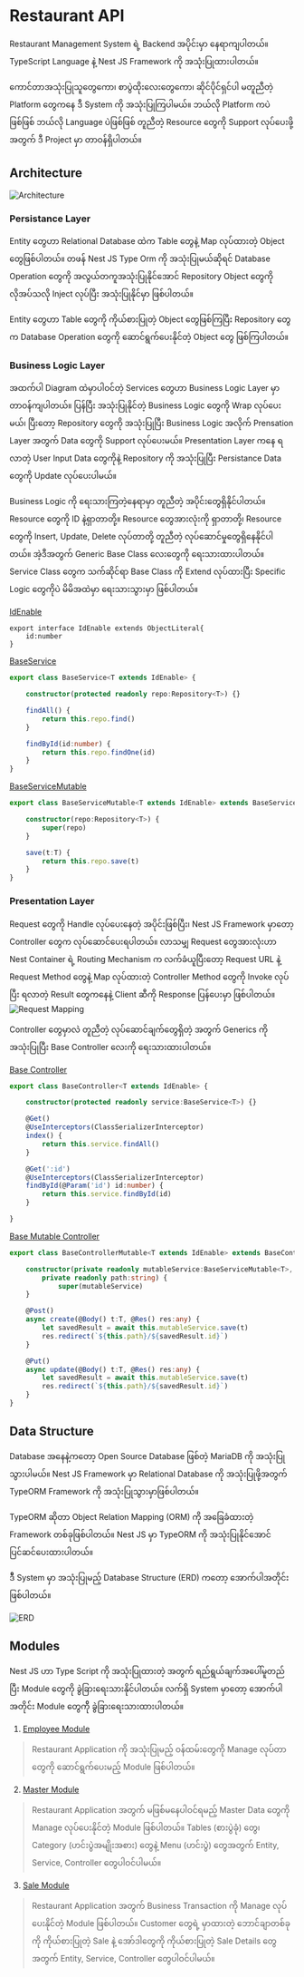 # Restaurant API

Restaurant Management System ရဲ့ Backend အပိုင်းမှာ နေရာကျပါတယ်။ TypeScript Language နဲ့ Nest JS Framework ကို အသုံးပြုထားပါတယ်။ 

ကောင်တာအသုံးပြုသူတွေကော၊ စာပွဲထိုးလေးတွေကော၊ ဆိုင်ပိုင်ရှင်ပါ မတူညီတဲ့ Platform တွေကနေ ဒီ System ကို အသုံးပြုကြပါမယ်။ ဘယ်လို Platform ကပဲဖြစ်ဖြစ် ဘယ်လို Language ပဲဖြစ်ဖြစ် တူညီတဲ့ Resource တွေကို Support လုပ်ပေးဖို့အတွက် ဒီ Project မှာ တာဝန်ရှိပါတယ်။ 

## Architecture

![Architecture](/images/arch.png)

### Persistance Layer

Entity တွေဟာ Relational Database ထဲက  Table တွေနဲ့ Map လုပ်ထားတဲ့ Object တွေဖြစ်ပါတယ်။ တဖန် Nest JS Type Orm ကို အသုံးပြုမယ်ဆိုရင် Database Operation တွေကို အလွယ်တကူအသုံးပြုနိုင်အောင် Repository Object တွေကို လိုအပ်သလို Inject လုပ်ပြီး အသုံးပြုနိုင်မှာ ဖြစ်ပါတယ်။ 

Entity တွေဟာ Table တွေကို ကိုယ်စားပြုတဲ့ Object တွေဖြစ်ကြပြီး Repository တွေက Database Operation တွေကို ဆောင်ရွက်ပေးနိုင်တဲ့ Object တွေ ဖြစ်ကြပါတယ်။

### Business Logic Layer

အထက်ပါ Diagram ထဲမှာပါဝင်တဲ့ Services တွေဟာ Business Logic Layer မှာ တာဝန်ကျပါတယ်။ ပြန်ပြီး အသုံးပြုနိုင်တဲ့ Business Logic တွေကို Wrap လုပ်ပေးမယ်၊ ပြီးတော့ Repository တွေကို အသုံးပြုပြီး Business Logic အလိုက် Prensation Layer အတွက် Data တွေကို Support လုပ်ပေးမယ်။ Presentation Layer ကနေ ရလာတဲ့ User Input Data တွေကိုနဲ့ Repository ကို အသုံးပြုပြီး Persistance Data တွေကို Update လုပ်ပေးပါမယ်။

Business Logic ကို ရေးသားကြတဲ့နေရာမှာ တူညီတဲ့ အပိုင်းတွေရှိနိုင်ပါတယ်။ Resource တွေကို ID နဲ့ရှာတာတို့။ Resource တွေအားလုံးကို ရှာတာတို့၊ Resource တွေကို Insert, Update, Delete လုပ်တာတို့ တူညီတဲ့ လုပ်ဆောင်မှုတွေရှိနေနိုင်ပါတယ်။ အဲ့ဒီအတွက် Generic Base Class လေးတွေကို ရေးသားထားပါတယ်။ Service Class တွေက သက်ဆိုင်ရာ Base Class ကို Extend လုပ်ထားပြီး Specific Logic တွေကိုပဲ မိမိအထဲမှာ ရေးသားသွားမှာ ဖြစ်ပါတယ်။

[IdEnable](https://github.com/minlwin/the-restaurant/blob/master/restaurant-api/src/common/id.enable.ts)
```.typescript
export interface IdEnable extends ObjectLiteral{
    id:number
}
```

[BaseService](https://github.com/minlwin/the-restaurant/blob/master/restaurant-api/src/common/base.controller.ts)
```typescript
export class BaseService<T extends IdEnable> {

    constructor(protected readonly repo:Repository<T>) {}

    findAll() {
        return this.repo.find()
    }

    findById(id:number) {
        return this.repo.findOne(id)
    }
}
```
[BaseServiceMutable](https://github.com/minlwin/the-restaurant/blob/master/restaurant-api/src/common/base.controller.mutable.ts)
```typescript
export class BaseServiceMutable<T extends IdEnable> extends BaseService<T> {

    constructor(repo:Repository<T>) {
        super(repo)
    }

    save(t:T) {
        return this.repo.save(t)
    }
}
```

### Presentation Layer 

Request တွေကို Handle လုပ်ပေးနေတဲ့ အပိုင်းဖြစ်ပြီး၊ Nest JS Framework မှာတော့ Controller တွေက လုပ်ဆောင်ပေးရပါတယ်။ လာသမျှ Request တွေအားလုံးဟာ Nest Container ရဲ့ Routing Mechanism က လက်ခံယူပြီးတော့ Request URL နဲ့ Request Method တွေနဲ့ Map လုပ်ထားတဲ့ Controller Method တွေကို Invoke လုပ်ပြီး ရလာတဲ့ Result တွေကနေနဲ့ Client ဆီကို Response ပြန်ပေးမှာ ဖြစ်ပါတယ်။
![Request Mapping](/images/type2mvc.png)

Controller တွေမှာလဲ တူညီတဲ့ လုပ်ဆောင်ချက်တွေရှိတဲ့ အတွက် Generics ကို အသုံးပြုပြီး Base Controller လေးကို ရေးသားထားပါတယ်။

[Base Controller](src/common/base.controller.ts)
```typescript
export class BaseController<T extends IdEnable> {

    constructor(protected readonly service:BaseService<T>) {}

    @Get()
    @UseInterceptors(ClassSerializerInterceptor)
    index() {
        return this.service.findAll()
    }

    @Get(':id')
    @UseInterceptors(ClassSerializerInterceptor)
    findById(@Param('id') id:number) {
        return this.service.findById(id)
    }

}
```

[Base Mutable Controller](src/common/base.controller.mutable.ts)
```typescript
export class BaseControllerMutable<T extends IdEnable> extends BaseController<T> {

    constructor(private readonly mutableService:BaseServiceMutable<T>, 
        private readonly path:string) {
            super(mutableService)
    }

    @Post()
    async create(@Body() t:T, @Res() res:any) {
        let savedResult = await this.mutableService.save(t)
        res.redirect(`${this.path}/${savedResult.id}`)
    }

    @Put()
    async update(@Body() t:T, @Res() res:any) {
        let savedResult = await this.mutableService.save(t)
        res.redirect(`${this.path}/${savedResult.id}`)
    }
}
```


## Data Structure

Database အနေနဲ့ကတော့ Open Source Database ဖြစ်တဲ့ MariaDB ကို အသုံးပြုသွားပါမယ်။ Nest JS Framework မှာ Relational Database ကို အသုံးပြုဖို့အတွက် TypeORM Framework ကို အသုံးပြုသွားမှာဖြစ်ပါတယ်။

TypeORM ဆိုတာ Object Relation Mapping (ORM) ကို အခြေခံထားတဲ့ Framework တစ်ခုဖြစ်ပါတယ်။ Nest JS မှာ TypeORM ကို အသုံးပြုနိုင်အောင် ပြင်ဆင်ပေးထားပါတယ်။

ဒီီ System မှာ အသုံးပြုမည့် Database Structure (ERD) ကတော့ အောက်ပါအတိုင်းဖြစ်ပါတယ်။ 

![ERD](/images/RestaurantERD.png)

## Modules

Nest JS ဟာ Type Script ကို အသုံးပြုထားတဲ့ အတွက် ရည်ရွယ်ချက်အပေါ်မူတည်ပြီး Module တွေကို ခွဲခြားရေးသားနိုင်ပါတယ်။
လက်ရှိ System မှာတော့ အောက်ပါအတိုင်း Module တွေကိို ခွဲခြားရေးသားထားပါတယ်။

1. [Employee Module](1.Employee.md)
>Restaurant Application ကို အသုံးပြုမည့် ဝန်ထမ်းတွေကို Manage လုပ်တာတွေကို ဆောင်ရွက်ပေးမည့် Module ဖြစ်ပါတယ်။

2. [Master Module](2.Master.md)
>Restaurant Application အတွက် မဖြစ်မနေပါဝင်ရမည့် Master Data တွေကို Manage လုပ်ပေးနိုင်တဲ့ Module ဖြစ်ပါတယ်။ Tables (စားပွဲခုံ) တွေ၊ Category (ဟင်းပွဲအမျိုးအစား) တွေနဲ့ Menu (ဟင်းပွဲ) တွေအတွက် Entity, Service, Controller တွေပါဝင်ပါမယ်။ 

3. [Sale Module](3.Sale.md)
>Restaurant Application အတွက် Business Transaction ကို Manage လုပ်ပေးနိုင်တဲ့ Module ဖြစ်ပါတယ်။ Customer တွေရဲ့ မှာထားတဲ့ ဘောင်ချာတစ်ခုကို ကိုယ်စားပြုတဲ့ Sale နဲ့ အော်ဒါတွေကို ကိုယ်စားပြုတဲ့ Sale Details တွေအတွက် Entity, Service, Controller တွေပါဝင်ပါမယ်။ 

